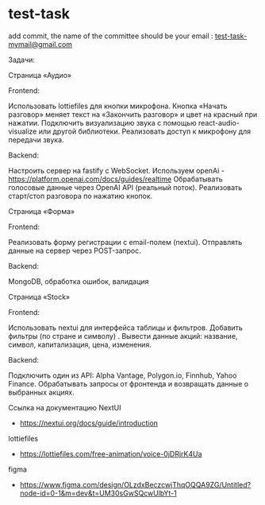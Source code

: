 # test-task

add commit, the name of the committee should be your email  : test-task-mymail@gmail.com



Задачи:

Страница «Аудио»

Frontend:

Использовать lottiefiles для кнопки микрофона.
Кнопка «Начать разговор» меняет текст на «Закончить разговор» и цвет на красный при нажатии.
Подключить визуализацию звука с помощью react-audio-visualize или другой библиотеки.
Реализовать доступ к микрофону для передачи звука.

Backend:

Настроить сервер на fastify с WebSocket.
Используем openAi - https://platform.openai.com/docs/guides/realtime
Обрабатывать голосовые данные через OpenAI API (реальный поток).
Реализовать старт/стоп разговора по нажатию кнопок.


Страница «Форма»

Frontend:

Реализовать форму регистрации с email-полем (nextui).
Отправлять данные на сервер через POST-запрос.

Backend:

MongoDB, обработка ошибок, валидация



Страница «Stock»

Frontend:

Использовать nextui для интерфейса таблицы и фильтров.
Добавить фильтры (по стране и символу) .
Вывести данные акций: название, символ, капитализация, цена, изменения.

Backend:

Подключить один из API: Alpha Vantage, Polygon.io, Finnhub, Yahoo Finance.
Обрабатывать запросы от фронтенда и возвращать данные о выбранных акциях.



Ссылка на документацию NextUI
- https://nextui.org/docs/guide/introduction

lottiefiles
- https://lottiefiles.com/free-animation/voice-0jDRjrK4Ua
  
figma  
- https://www.figma.com/design/OLzdxBeczcwjThqOQQA9ZG/Untitled?node-id=0-1&m=dev&t=UM30sGwSQcwUlbYt-1
